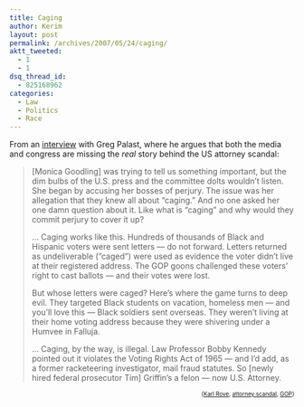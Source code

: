 ```yaml
---
title: Caging
author: Kerim
layout: post
permalink: /archives/2007/05/24/caging/
aktt_tweeted:
  - 1
  - 1
dsq_thread_id:
  - 825168962
categories:
  - Law
  - Politics
  - Race
---
```

From an <a href="http://www.10zenmonkeys.com/2007/05/24/justice-department-scandal-greg-palast/" onclick="_gaq.push(['_trackEvent', 'outbound-article', 'http://www.10zenmonkeys.com/2007/05/24/justice-department-scandal-greg-palast/', 'interview']);" >interview</a> with Greg Palast, where he argues that both the media and congress are missing the *real* story behind the US attorney scandal:

> [Monica Goodling] was trying to tell us something important, but the dim bulbs of the U.S. press and the committee dolts wouldn’t listen. She began by accusing her bosses of perjury. The issue was her allegation that they knew all about “caging.” And no one asked her one damn question about it. Like what is “caging” and why would they commit perjury to cover it up? 
> 
> &#8230; Caging works like this. Hundreds of thousands of Black and Hispanic voters were sent letters — do not forward. Letters returned as undeliverable (”caged”) were used as evidence the voter didn’t live at their registered address. The GOP goons challenged these voters’ right to cast ballots — and their votes were lost.
> 
> But whose letters were caged? Here’s where the game turns to deep evil. They targeted Black students on vacation, homeless men — and you’ll love this — Black soldiers sent overseas. They weren’t living at their home voting address because they were shivering under a Humvee in Falluja.
> 
> &#8230; Caging, by the way, is illegal. Law Professor Bobby Kennedy pointed out it violates the Voting Rights Act of 1965 — and I’d add, as a former racketeering investigator, mail fraud statutes. So [newly hired federal prosecutor Tim] Griffin’s a felon — now U.S. Attorney.

<!-- technorati tags start -->

<div style="text-align:right;">
  <span style="font-size:x-small;">{<a href="http://www.technorati.com/tag/Karl Rove" onclick="_gaq.push(['_trackEvent', 'outbound-article', 'http://www.technorati.com/tag/Karl Rove', 'Karl Rove']);"  rel="tag">Karl Rove</a>, <a href="http://www.technorati.com/tag/attorney scandal" onclick="_gaq.push(['_trackEvent', 'outbound-article', 'http://www.technorati.com/tag/attorney scandal', 'attorney scandal']);"  rel="tag">attorney scandal</a>, <a href="http://www.technorati.com/tag/GOP" onclick="_gaq.push(['_trackEvent', 'outbound-article', 'http://www.technorati.com/tag/GOP', 'GOP']);"  rel="tag">GOP</a>}</span>


<!-- technorati tags end -->

